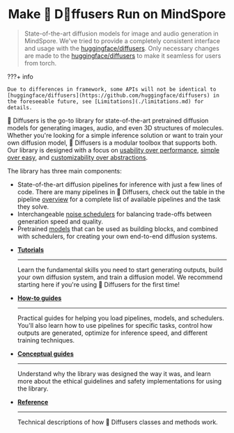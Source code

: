 <!--Copyright 2024 The HuggingFace Team. All rights reserved.

Licensed under the Apache License, Version 2.0 (the "License"); you may not use this file except in compliance with
the License. You may obtain a copy of the License at

http://www.apache.org/licenses/LICENSE-2.0

Unless required by applicable law or agreed to in writing, software distributed under the License is distributed on
an "AS IS" BASIS, WITHOUT WARRANTIES OR CONDITIONS OF ANY KIND, either express or implied. See the License for the
specific language governing permissions and limitations under the License.
-->

<div align="center" markdown>

# Make 🤗 D🧨ffusers Run on MindSpore

</div>

> State-of-the-art diffusion models for image and audio generation in MindSpore.
> We've tried to provide a completely consistent interface and usage with the [huggingface/diffusers](https://github.com/huggingface/diffusers).
> Only necessary changes are made to the [huggingface/diffusers](https://github.com/huggingface/diffusers) to make it seamless for users from torch.

???+ info

    Due to differences in framework, some APIs will not be identical to [huggingface/diffusers](https://github.com/huggingface/diffusers) in the foreseeable future, see [Limitations](./limitations.md) for details.


🤗 Diffusers is the go-to library for state-of-the-art pretrained diffusion models for generating images, audio, and even 3D structures of molecules. Whether you're looking for a simple inference solution or want to train your own diffusion model, 🤗 Diffusers is a modular toolbox that supports both. Our library is designed with a focus on [usability over performance](conceptual/philosophy.md#usability-over-performance), [simple over easy](conceptual/philosophy.md#simple-over-easy), and [customizability over abstractions](conceptual/philosophy.md#tweakable-contributor-friendly-over-abstraction).

The library has three main components:

- State-of-the-art diffusion pipelines for inference with just a few lines of code. There are many pipelines in 🤗 Diffusers, check out the table in the pipeline [overview](api/pipelines/overview.md) for a complete list of available pipelines and the task they solve.
- Interchangeable [noise schedulers](api/schedulers/overview.md) for balancing trade-offs between generation speed and quality.
- Pretrained [models](api/models.md) that can be used as building blocks, and combined with schedulers, for creating your own end-to-end diffusion systems.


<div class="grid cards" markdown>

-   __[Tutorials](./tutorials/tutorial_overview.md)__

    ---

    Learn the fundamental skills you need to start generating outputs, build your own diffusion system, and train a diffusion model. We recommend starting here if you're using 🤗 Diffusers for the first time!

-   __[How-to guides](./using-diffusers/loading_overview.md)__

    ---

    Practical guides for helping you load pipelines, models, and schedulers. You'll also learn how to use pipelines for specific tasks, control how outputs are generated, optimize for inference speed, and different training techniques.

-   __[Conceptual guides](./conceptual/philosophy.md)__

    ---

    Understand why the library was designed the way it was, and learn more about the ethical guidelines and safety implementations for using the library.

-   __[Reference](./api/models/overview.md)__

    ---

    Technical descriptions of how 🤗 Diffusers classes and methods work.

</div>
